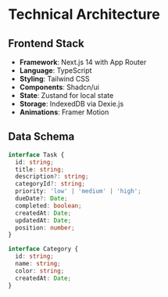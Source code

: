 # Technical Architecture

## Frontend Stack
- **Framework**: Next.js 14 with App Router
- **Language**: TypeScript
- **Styling**: Tailwind CSS
- **Components**: Shadcn/ui
- **State**: Zustand for local state
- **Storage**: IndexedDB via Dexie.js
- **Animations**: Framer Motion

## Data Schema
```typescript
interface Task {
  id: string;
  title: string;
  description?: string;
  categoryId?: string;
  priority: 'low' | 'medium' | 'high';
  dueDate?: Date;
  completed: boolean;
  createdAt: Date;
  updatedAt: Date;
  position: number;
}

interface Category {
  id: string;
  name: string;
  color: string;
  createdAt: Date;
}
```